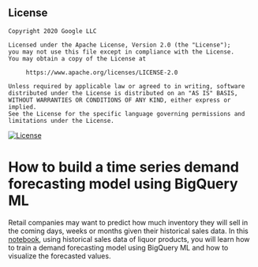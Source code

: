 ## License
```
Copyright 2020 Google LLC

Licensed under the Apache License, Version 2.0 (the "License");
you may not use this file except in compliance with the License.
You may obtain a copy of the License at

     https://www.apache.org/licenses/LICENSE-2.0

Unless required by applicable law or agreed to in writing, software
distributed under the License is distributed on an "AS IS" BASIS,
WITHOUT WARRANTIES OR CONDITIONS OF ANY KIND, either express or implied.
See the License for the specific language governing permissions and
limitations under the License.
```
[![License](https://img.shields.io/badge/License-Apache%202.0-blue.svg)](LICENSE)

# How to build a time series demand forecasting model using BigQuery ML
Retail companies may want to predict how much inventory they will sell in the coming days, weeks or months given their historical sales data. In this [notebook](bqml_retail_demand_forecasting.ipynb), using historical sales data of liquor products, you will learn how to train a demand forecasting model using BigQuery ML and how to visualize the forecasted values.
